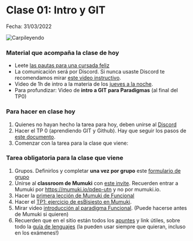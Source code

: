 # Clase 01: Intro y GIT

Fecha: 31/03/2022

![Carpileyendo](assets/Clase%2001%20-%20Carpi%20leyendo.png)

### Material que acompaña la clase de hoy

* Leete [las pautas para una cursada feliz](https://docs.google.com/document/d/e/2PACX-1vTKoI8On5mP6SVd1UhBQEV85StwYeFoLaLH6E-yjAPzMRzK9BhHI_IKk-atcDfkp5ORfz1_c_zi-ErQ/pub)
* La comunicación será por Discord. Si nunca usaste Discord te recomendamos mirar [este video instructivo](https://youtu.be/A7eZOivOid4). 
* Video de 1h de intro a la materia de los [jueves a la noche](https://www.youtube.com/watch?v=z20-xv5eLFA&ab_channel=ParadigmasdeProgramaci%C3%B3n-JuevesNoche).
* Para profundizar: Video de **intro a GIT para Paradigmas** (al final del TP0)

### Para hacer en clase hoy

1. Quienes no hayan hecho la tarea para hoy, deben unirse al [Discord](https://discord.gg/Q7aDJPVE7R)
2. Hacer el TP 0 (aprendiendo GIT y Github). Hay que seguir los pasos de [este documento](https://docs.google.com/document/d/120KYLdaCWBydd2CZ5mYfwU2I5G1GbfwntOKqbOxvwbM/edit?usp=sharing).
3. Comenzar con la tarea para la clase que viene:

### Tarea obligatoria para la clase que viene

1. Grupos. Definirlos y completar **una vez por grupo** este [formulario de grupo]()
2. Unirse al **classroom de Mumuki** con [este invite](). Recuerden entrar a Mumuki por https://mumuki.io/pdep-utn y no por mumuki.io.
3. Hacer la [primera lección de Mumuki de Funcional](https://mumuki.io/pdep-utn/lessons/688-programacion-funcional-valores-y-funciones)  
4. Hacer el [TP1: ejercicio de esBisiesto en Mumuki](https://mumuki.io/pdep-utn/exercises/9201-programacion-funcional-practica-valores-y-funciones-esbisiesto). 
5. Mirar video [introducción al paradigma Funcional](https://www.youtube.com/watch?v=ypPigrP7XXs). (Puede hacerse antes de Mumuki si quieren)
6. Recuerden que en el sitio están todos los [apuntes](https://www.pdep.com.ar/material/apuntes) y link útiles, sobre todo la [guía de lenguajes](https://docs.google.com/document/d/e/2PACX-1vTlLkakSbp6ubcIq00PU4-Z96tg8CUSc8bO793_uftmiGjfkSn7Ug-F_y0-ieIWG6aWfuoHLJrRL8Fd/pub) (la pueden usar siempre que quieran, incluso en los exámenes!)